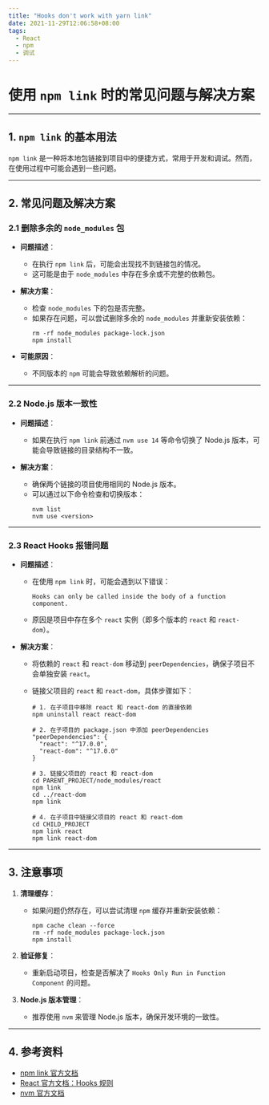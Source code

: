 ```yaml
---
title: "Hooks don't work with yarn link"
date: 2021-11-29T12:06:58+08:00
tags:
  - React
  - npm
  - 调试
---
```


# 使用 `npm link` 时的常见问题与解决方案

---

## **1. `npm link` 的基本用法**

`npm link` 是一种将本地包链接到项目中的便捷方式，常用于开发和调试。然而，在使用过程中可能会遇到一些问题。

---

## **2. 常见问题及解决方案**

### **2.1 删除多余的 `node_modules` 包**

- **问题描述**：
  - 在执行 `npm link` 后，可能会出现找不到链接包的情况。
  - 这可能是由于 `node_modules` 中存在多余或不完整的依赖包。

- **解决方案**：
  - 检查 `node_modules` 下的包是否完整。
  - 如果存在问题，可以尝试删除多余的 `node_modules` 并重新安装依赖：
    ```shell
    rm -rf node_modules package-lock.json
    npm install
    ```

- **可能原因**：
  - 不同版本的 `npm` 可能会导致依赖解析的问题。

---

### **2.2 Node.js 版本一致性**

- **问题描述**：
  - 如果在执行 `npm link` 前通过 `nvm use 14` 等命令切换了 Node.js 版本，可能会导致链接的目录结构不一致。

- **解决方案**：
  - 确保两个链接的项目使用相同的 Node.js 版本。
  - 可以通过以下命令检查和切换版本：
    ```shell
    nvm list
    nvm use <version>
    ```

---

### **2.3 React Hooks 报错问题**

- **问题描述**：
  - 在使用 `npm link` 时，可能会遇到以下错误：
    ```
    Hooks can only be called inside the body of a function component.
    ```
  - 原因是项目中存在多个 `react` 实例（即多个版本的 `react` 和 `react-dom`）。

- **解决方案**：
  - 将依赖的 `react` 和 `react-dom` 移动到 `peerDependencies`，确保子项目不会单独安装 `react`。
  - 链接父项目的 `react` 和 `react-dom`，具体步骤如下：

    ```shell
    # 1. 在子项目中移除 react 和 react-dom 的直接依赖
    npm uninstall react react-dom

    # 2. 在子项目的 package.json 中添加 peerDependencies
    "peerDependencies": {
      "react": "^17.0.0",
      "react-dom": "^17.0.0"
    }

    # 3. 链接父项目的 react 和 react-dom
    cd PARENT_PROJECT/node_modules/react
    npm link
    cd ../react-dom
    npm link

    # 4. 在子项目中链接父项目的 react 和 react-dom
    cd CHILD_PROJECT
    npm link react
    npm link react-dom
    ```

---

## **3. 注意事项**

1. **清理缓存**：
   - 如果问题仍然存在，可以尝试清理 `npm` 缓存并重新安装依赖：
     ```shell
     npm cache clean --force
     rm -rf node_modules package-lock.json
     npm install
     ```

2. **验证修复**：
   - 重新启动项目，检查是否解决了 `Hooks Only Run in Function Component` 的问题。

3. **Node.js 版本管理**：
   - 推荐使用 `nvm` 来管理 Node.js 版本，确保开发环境的一致性。

---

## **4. 参考资料**

- [npm link 官方文档](https://docs.npmjs.com/cli/v8/commands/npm-link)
- [React 官方文档：Hooks 规则](https://reactjs.org/docs/hooks-rules.html)
- [nvm 官方文档](https://github.com/nvm-sh/nvm)
```
